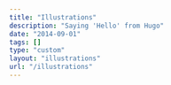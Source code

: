 ```yaml
---
title: "Illustrations"
description: "Saying 'Hello' from Hugo"
date: "2014-09-01"
tags: []
type: "custom"
layout: "illustrations"
url: "/illustrations"
---
```

